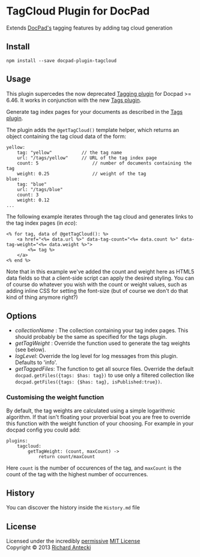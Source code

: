 # TagCloud Plugin for DocPad
Extends [DocPad's](https://docpad.org) tagging features by adding tag cloud generation

## Install

```
npm install --save docpad-plugin-tagcloud
```

## Usage

This plugin supercedes the now deprecated [Tagging plugin](https://github.com/rantecki/docpad-plugin-tagging/) for Docpad >= 6.46.  It works in conjunction with the new [Tags plugin](https://github.com/docpad/docpad-plugin-tags/).

Generate tag index pages for your documents as described in the [Tags plugin](https://github.com/docpad/docpad-plugin-tags/).

The plugin adds the `@getTagCloud()` template helper, which returns an object containing the tag cloud data of the form:

```
yellow:
	tag: "yellow"			// the tag name
	url: "/tags/yellow"		// URL of the tag index page
	count: 5					// number of documents containing the tag
	weight: 0.25				// weight of the tag
blue:
	tag: "blue"
	url: "/tags/blue"
	count: 3
	weight: 0.12
...
```

The following example iterates through the tag cloud and generates links to the tag index pages (in *eco*):

```
<% for tag, data of @getTagCloud(): %>
    <a href="<%= data.url %>" data-tag-count="<%= data.count %>" data-tag-weight="<%= data.weight %>">
        <%= tag %>
    </a>
<% end %>
```

Note that in this example we've added the count and weight here as HTML5 data fields so that a client-side script can apply the desired styling.  You can of course do whatever you wish with the count or weight values, such as adding inline CSS for setting the font-size (but of course we don't do that kind of thing anymore right?)

## Options

- *collectionName* : The collection containing your tag index pages.  This should probably be the same as specified for the tags plugin.
- *getTagWeight* : Override the function used to generate the tag weights (see below).
- *logLevel*: Override the log level for log messages from this plugin.  Defaults to 'info'.
- *getTaggedFiles*: The function to get all source files. Override the default `docpad.getFiles({tags: $has: tag})` to use only a filtered collection like `docpad.getFiles({tags: {$has: tag}, isPublished:true})`.

### Customising the weight function

By default, the tag weights are calculated using a simple logarithmic algorithm.  If that isn't floating your proverbial boat you are free to override this function with the weight function of your choosing.  For example in your docpad config you could add:

```
plugins:
    tagcloud:
        getTagWeight: (count, maxCount) ->
            return count/maxCount
```

Here `count` is the number of occurences of the tag, and `maxCount` is the count of the tag with the highest number of occurrences.

## History
You can discover the history inside the `History.md` file

## License
Licensed under the incredibly [permissive](http://en.wikipedia.org/wiki/Permissive_free_software_licence) [MIT License](http://creativecommons.org/licenses/MIT/)
<br/>Copyright &copy; 2013 [Richard Antecki](http://richard.antecki.id.au)
